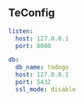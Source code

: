 ## TeConfig

```yaml
listen:
  host: 127.0.0.1
  port: 8080

db:
  db_name: todogo
  host: 127.0.0.1
  port: 5432 
  ssl_mode: disable
```